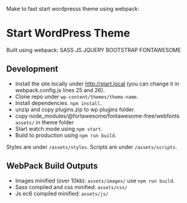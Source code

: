 Make to fast start wordpresss theme using webpack:

# Start WordPress Theme
Built using webpack:
SASS
JS
JQUERY
BOOTSTRAP
FONTAWESOME

## Development

- Install the site locally under http://start.local (you can change it in webpack.config.js lines 25 and 26).
- Clone repo under `wp-content/themes/theme-name`.
- Install dependencies. `npm install`.
- unzip and copy plugins.zip to wp plugins folder.
- copy node_modules/@fortawesome/fontawesome-free/webfonts `assets/` in theme folder
- Start watch mode using `npm start`.
- Build to production using `npm run build`.

Styles are under `/assets/styles`.
Scripts are under `/assets/scripts`.


## WebPack Build Outputs

- Images minified (over 10kb): `assets/images/` use `npm run build`.
- Sass compiled and css minified: `assets/css/`
- Js ec6 compiled minified: `assets/js/`